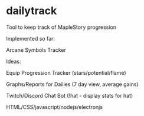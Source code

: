 # dailytrack
Tool to keep track of MapleStory progression


Implemented so far:

Arcane Symbols Tracker


Ideas:

Equip Progression Tracker (stars/potential/flame)

Graphs/Reports for Dailies (7 day view, average gains)

Twitch/Discord Chat Bot (!hat - display stats for hat)


HTML/CSS/javascript/nodejs/electronjs
